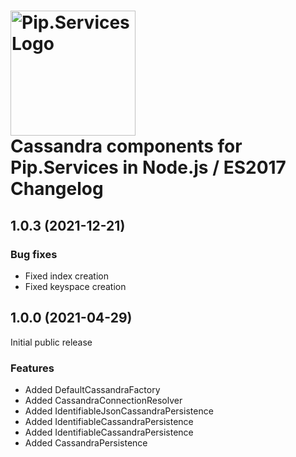 # <img src="https://uploads-ssl.webflow.com/5ea5d3315186cf5ec60c3ee4/5edf1c94ce4c859f2b188094_logo.svg" alt="Pip.Services Logo" width="200"> <br/> Cassandra components for Pip.Services in Node.js / ES2017 Changelog

## <a name="1.0.3"></a> 1.0.3 (2021-12-21)

### Bug fixes
* Fixed index creation
* Fixed keyspace creation


## <a name="1.0.0"></a> 1.0.0 (2021-04-29) 

Initial public release

### Features
* Added DefaultCassandraFactory
* Added CassandraConnectionResolver
* Added IdentifiableJsonCassandraPersistence
* Added IdentifiableCassandraPersistence
* Added IdentifiableCassandraPersistence
* Added CassandraPersistence


